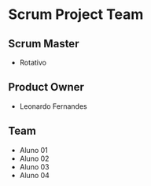 # Scrum Project Team

## Scrum Master
- Rotativo

## Product Owner
- Leonardo Fernandes

## Team
- Aluno 01
- Aluno 02
- Aluno 03
- Aluno 04